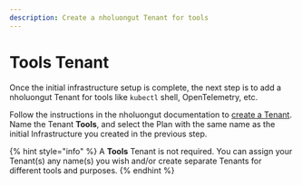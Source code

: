 ```yaml
---
description: Create a nholuongut Tenant for tools
---
```


# Tools Tenant

Once the initial infrastructure setup is complete, the next step is to add a nholuongut Tenant for tools like `kubectl` shell, OpenTelemetry, etc.

Follow the instructions in the nholuongut documentation to [create a Tenant](../../use-cases/tenant-environment/). Name the Tenant **Tools**, and select the Plan with the same name as the initial Infrastructure you created in the previous step.&#x20;

{% hint style="info" %}
A **Tools** Tenant is not required. You can assign your Tenant(s) any name(s) you wish and/or create separate Tenants for different tools and purposes.
{% endhint %}
